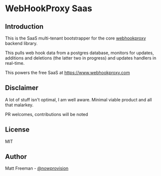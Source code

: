 # WebHookProxy Saas

## Introduction

This is the SaaS multi-tenant bootstrapper for the core [webhookproxy](http://www.github.com/nowprovision/webhookproxy) backend library.

This pulls web hook data from a postgres database, monitors for updates, additions and deletions (the latter two in progress) 
and updates handlers in real-time. 

This powers the free SaaS at https://www.webhookproxy.com

## Disclaimer

A lot of stuff isn't optimal, I am well aware. Minimal viable product and all that malarkey. 

PR welcomes, contributions will be noted

## License

MIT

## Author

Matt Freeman - [@nowprovision](http://www.twitter.com/nowprovision)

